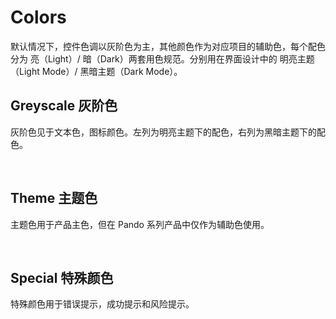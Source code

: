 # Colors

默认情况下，控件色调以灰阶色为主，其他颜色作为对应项目的辅助色，每个配色分为 亮（Light）/ 暗（Dark）两套用色规范。分别用在界面设计中的 明亮主题（Light Mode）/ 黑暗主题（Dark Mode）。

## Greyscale 灰阶色

灰阶色见于文本色，图标颜色。左列为明亮主题下的配色，右列为黑暗主题下的配色。

<color-palette type="greyscales" />

<br>

## Theme 主题色

主题色用于产品主色，但在 Pando 系列产品中仅作为辅助色使用。

<color-palette type="themes" />

<br>

## Special 特殊颜色

特殊颜色用于错误提示，成功提示和风险提示。

<color-palette type="specials" />

